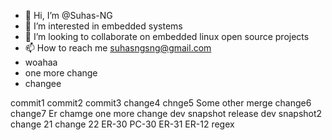 - 👋 Hi, I’m @Suhas-NG
- 👀 I’m interested in embedded systems 
- 💞️ I’m looking to collaborate on embedded linux open source projects
- 📫 How to reach me suhasngsng@gmail.com
- woahaa
- one more change 
- changee
<!---
Suhas-NG/Suhas-NG is a ✨ special ✨ repository because its `README.md` (this file) appears on your GitHub profile.
You can click the Preview link to take a look at your changes.
--->
commit1 
commit2
commit3
change4
chnge5
Some other merge
change6
change7
Er chamge
one more change
dev snapshot release
dev snapshot2
change 21
change 22
ER-30
PC-30
ER-31
ER-12 regex
